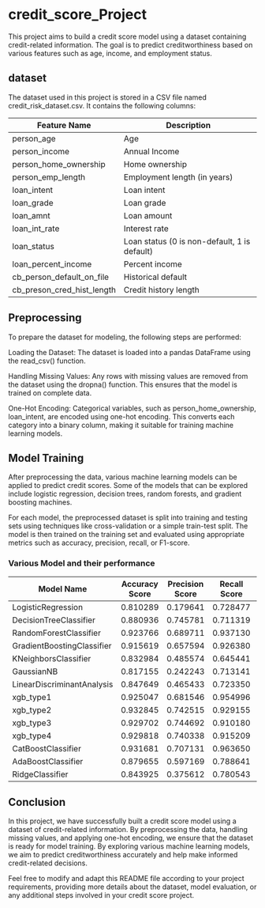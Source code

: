 # credit_score_Project

This project aims to build a credit score model using a dataset containing credit-related information. The goal is to predict creditworthiness based on various features such as age, income, and employment status.
## dataset 
The dataset used in this project is stored in a CSV file named credit_risk_dataset.csv. It contains the following columns:

| Feature Name                 | Description                      |
|------------------------------|----------------------------------|
| person_age                   | Age                              |
| person_income                | Annual Income                    |
| person_home_ownership        | Home ownership                   |
| person_emp_length            | Employment length (in years)     |
| loan_intent                  | Loan intent                      |
| loan_grade                   | Loan grade                       |
| loan_amnt                    | Loan amount                      |
| loan_int_rate                | Interest rate                    |
| loan_status                  | Loan status (0 is non-default, 1 is default) |
| loan_percent_income          | Percent income                   |
| cb_person_default_on_file    | Historical default               |
| cb_preson_cred_hist_length   | Credit history length            |


## Preprocessing

To prepare the dataset for modeling, the following steps are performed:

Loading the Dataset: The dataset is loaded into a pandas DataFrame using the read_csv() function.

Handling Missing Values: Any rows with missing values are removed from the dataset using the dropna() function. This ensures that the model is trained on complete data.

One-Hot Encoding: Categorical variables, such as person_home_ownership, loan_intent, are encoded using one-hot encoding. This converts each category into a binary column, making it suitable for training machine learning models.


## Model Training


After preprocessing the data, various machine learning models can be applied to predict credit scores. Some of the models that can be explored include logistic regression, decision trees, random forests, and gradient boosting machines.

For each model, the preprocessed dataset is split into training and testing sets using techniques like cross-validation or a simple train-test split. The model is then trained on the training set and evaluated using appropriate metrics such as accuracy, precision, recall, or F1-score.
### Various Model and their performance

|      Model Name            | Accuracy Score | Precision Score | Recall Score | F1 Score  |
|----------------------------|----------------|-----------------|--------------|-----------|
| LogisticRegression         | 0.810289       | 0.179641        | 0.728477     | 0.288210  |
| DecisionTreeClassifier     | 0.880936       | 0.745781        | 0.711319     | 0.728142  |
| RandomForestClassifier     | 0.923766       | 0.689711        | 0.937130     | 0.794606  |
| GradientBoostingClassifier | 0.915619       | 0.657594        | 0.926380     | 0.769182  |
| KNeighborsClassifier       | 0.832984       | 0.485574        | 0.645441     | 0.554209  |
| GaussianNB                | 0.817155       | 0.242243        | 0.713141     | 0.361642  |
| LinearDiscriminantAnalysis | 0.847649       | 0.465433        | 0.723350     | 0.566413  |
| xgb_type1                  | 0.925047       | 0.681546        | 0.954996     | 0.795426  |
| xgb_type2                  | 0.932845       | 0.742515        | 0.929155     | 0.825416  |
| xgb_type3                  | 0.929702       | 0.744692        | 0.910180     | 0.819162  |
| xgb_type4                  | 0.929818       | 0.740338        | 0.915209     | 0.818537  |
| CatBoostClassifier         | 0.931681       | 0.707131        | 0.963650     | 0.815699  |
| AdaBoostClassifier         | 0.879655       | 0.597169        | 0.788641     | 0.679678  |
| RidgeClassifier            | 0.843925       | 0.375612        | 0.780543     | 0.507166  |


##  Conclusion

In this project, we have successfully built a credit score model using a dataset of credit-related information. By preprocessing the data, handling missing values, and applying one-hot encoding, we ensure that the dataset is ready for model training. By exploring various machine learning models, we aim to predict creditworthiness accurately and help make informed credit-related decisions.

Feel free to modify and adapt this README file according to your project requirements, providing more details about the dataset, model evaluation, or any additional steps involved in your credit score project.
